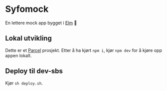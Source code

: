 # Syfomock
En lettere mock app bygget i [Elm](https://elm-lang.org/) 🌳

## Lokal utvikling
Dette er et [Parcel](https://parceljs.org/) prosjekt. Etter å ha kjørt `npm i`, kjør `npm dev` for å kjøre opp appen lokalt.

## Deploy til dev-sbs
Kjør `sh deploy.sh`. 
